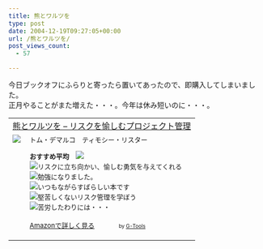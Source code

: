 ```yaml
---
title: 熊とワルツを
type: post
date: 2004-12-19T09:27:05+00:00
url: /熊とワルツを/
post_views_count:
  - 57

---
```

今日ブックオフにふらりと寄ったら置いてあったので、即購入してしまいました。  
正月やることがまた増えた・・・。今年は休み短いのに・・・。

<table border="0" cellpadding="5">
  <tr>
    <td colspan="2">
      <a href="http://www.amazon.co.jp/exec/obidos/ASIN/4822281868/konnokiyotaka-22/ref=nosim/">熊とワルツを &#8211; リスクを愉しむプロジェクト管理</a>
    </td>
  </tr>
  
  <tr>
    <td valign="top">
      <a href="http://www.amazon.co.jp/exec/obidos/ASIN/4822281868/konnokiyotaka-22/ref=nosim/"><img src="https://i2.wp.com/images-jp.amazon.com/images/P/4822281868.09.MZZZZZZZ.jpg" border="0" data-recalc-dims="1" /></a>
    </td>
    <td valign="top">
      <font size="-1">トム・デマルコ　ティモシー・リスター</p>
      <p>
        <b>おすすめ平均　</b><img src="https://i2.wp.com/g-images.amazon.com/images/G/01/detail/stars-4-5.gif" data-recalc-dims="1" /><br /><img src="https://i1.wp.com/g-images.amazon.com/images/G/01/detail/stars-5-0.gif" data-recalc-dims="1" />リスクに立ち向かい、愉しむ勇気を与えてくれる<br /><img src="https://i1.wp.com/g-images.amazon.com/images/G/01/detail/stars-5-0.gif" data-recalc-dims="1" />勉強になりました。<br /><img src="https://i1.wp.com/g-images.amazon.com/images/G/01/detail/stars-5-0.gif" data-recalc-dims="1" />いつもながらすばらしい本です<br /><img src="https://i2.wp.com/g-images.amazon.com/images/G/01/detail/stars-4-0.gif" data-recalc-dims="1" />堅苦しくないリスク管理を学ぼう<br /><img src="https://i2.wp.com/g-images.amazon.com/images/G/01/detail/stars-2-0.gif" data-recalc-dims="1" />苦労したわりには・・・
      </p>
      <p>
        <a href="http://www.amazon.co.jp/exec/obidos/ASIN/4822281868/konnokiyotaka-22/ref=nosim/">Amazonで詳しく見る</a></font>　　　<font size="-2">by <a href="http://www.goodpic.com/mt/aws/" >G-Tools</a></font></td> </tr> </table>